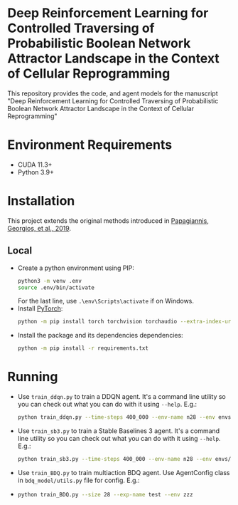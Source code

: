 # Deep Reinforcement Learning for Controlled Traversing of Probabilistic Boolean Network Attractor Landscape in the Context of Cellular Reprogramming
This repository provides the code, and agent models for the manuscript "Deep Reinforcement Learning for Controlled Traversing of Probabilistic Boolean Network Attractor Landscape in the Context of Cellular Reprogramming"

# Environment Requirements
- CUDA 11.3+
- Python 3.9+

# Installation
This project extends the original methods introduced in [Papagiannis, Georgios, et al., 2019](https://arxiv.org/abs/1909.03331).

## Local
- Create a python environment using PIP:
    ```sh
    python3 -m venv .env
    source .env/bin/activate
    ```
    For the last line, use `.\env\Scripts\activate` if on Windows.
- Install [PyTorch](https://pytorch.org/get-started/locally/):
    ```sh
    python -m pip install torch torchvision torchaudio --extra-index-url https://download.pytorch.org/whl/cu113
    ```
- Install the package and its dependencies dependencies:
    ```sh
    python -m pip install -r requirements.txt
    ```

# Running
- Use `train_ddqn.py` to train a DDQN agent. It's a command line utility so you can check out what you can do with it using `--help`.
    E.g.:
    ```sh
    python train_ddqn.py --time-steps 400_000 --env-name n28 --env envs/n28.pkl
    ```
- Use `train_sb3.py` to train a Stable Baselines 3 agent. It's a command line utility so you can check out what you can do with it using `--help`.
    E.g.:
    ```sh
    python train_sb3.py --time-steps 400_000 --env-name n28 --env envs/n28.pkl
    ```
- Use `train_BDQ.py` to train multiaction BDQ agent. 
  Use AgentConfig class in `bdq_model/utils.py` file for config.
  E.g.:
- ```sh
  python train_BDQ.py --size 28 --exp-name test --env zzz
```

